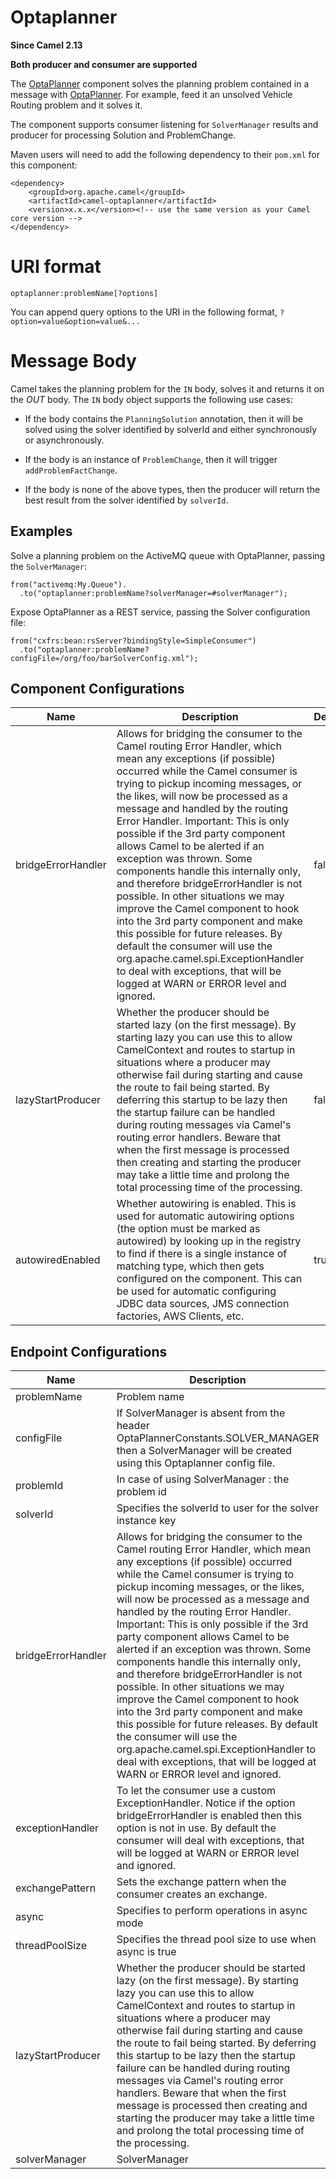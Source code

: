 # Optaplanner

**Since Camel 2.13**

**Both producer and consumer are supported**

The [OptaPlanner](http://www.optaplanner.org/) component solves the
planning problem contained in a message with
[OptaPlanner](http://www.optaplanner.org/). For example, feed it an
unsolved Vehicle Routing problem and it solves it.

The component supports consumer listening for `SolverManager` results
and producer for processing Solution and ProblemChange.

Maven users will need to add the following dependency to their `pom.xml`
for this component:

    <dependency>
        <groupId>org.apache.camel</groupId>
        <artifactId>camel-optaplanner</artifactId>
        <version>x.x.x</version><!-- use the same version as your Camel core version -->
    </dependency>

# URI format

    optaplanner:problemName[?options]

You can append query options to the URI in the following format,
`?option=value&option=value&...`

# Message Body

Camel takes the planning problem for the `IN` body, solves it and
returns it on the *OUT* body. The `IN` body object supports the
following use cases:

-   If the body contains the `PlanningSolution` annotation, then it will
    be solved using the solver identified by solverId and either
    synchronously or asynchronously.

-   If the body is an instance of `ProblemChange`, then it will trigger
    `addProblemFactChange`.

-   If the body is none of the above types, then the producer will
    return the best result from the solver identified by `solverId`.

## Examples

Solve a planning problem on the ActiveMQ queue with OptaPlanner, passing
the `SolverManager`:

    from("activemq:My.Queue").
      .to("optaplanner:problemName?solverManager=#solverManager");

Expose OptaPlanner as a REST service, passing the Solver configuration
file:

    from("cxfrs:bean:rsServer?bindingStyle=SimpleConsumer")
      .to("optaplanner:problemName?configFile=/org/foo/barSolverConfig.xml");

## Component Configurations

  
|Name|Description|Default|Type|
|---|---|---|---|
|bridgeErrorHandler|Allows for bridging the consumer to the Camel routing Error Handler, which mean any exceptions (if possible) occurred while the Camel consumer is trying to pickup incoming messages, or the likes, will now be processed as a message and handled by the routing Error Handler. Important: This is only possible if the 3rd party component allows Camel to be alerted if an exception was thrown. Some components handle this internally only, and therefore bridgeErrorHandler is not possible. In other situations we may improve the Camel component to hook into the 3rd party component and make this possible for future releases. By default the consumer will use the org.apache.camel.spi.ExceptionHandler to deal with exceptions, that will be logged at WARN or ERROR level and ignored.|false|boolean|
|lazyStartProducer|Whether the producer should be started lazy (on the first message). By starting lazy you can use this to allow CamelContext and routes to startup in situations where a producer may otherwise fail during starting and cause the route to fail being started. By deferring this startup to be lazy then the startup failure can be handled during routing messages via Camel's routing error handlers. Beware that when the first message is processed then creating and starting the producer may take a little time and prolong the total processing time of the processing.|false|boolean|
|autowiredEnabled|Whether autowiring is enabled. This is used for automatic autowiring options (the option must be marked as autowired) by looking up in the registry to find if there is a single instance of matching type, which then gets configured on the component. This can be used for automatic configuring JDBC data sources, JMS connection factories, AWS Clients, etc.|true|boolean|

## Endpoint Configurations

  
|Name|Description|Default|Type|
|---|---|---|---|
|problemName|Problem name||string|
|configFile|If SolverManager is absent from the header OptaPlannerConstants.SOLVER\_MANAGER then a SolverManager will be created using this Optaplanner config file.||string|
|problemId|In case of using SolverManager : the problem id|1L|integer|
|solverId|Specifies the solverId to user for the solver instance key|DEFAULT\_SOLVER|string|
|bridgeErrorHandler|Allows for bridging the consumer to the Camel routing Error Handler, which mean any exceptions (if possible) occurred while the Camel consumer is trying to pickup incoming messages, or the likes, will now be processed as a message and handled by the routing Error Handler. Important: This is only possible if the 3rd party component allows Camel to be alerted if an exception was thrown. Some components handle this internally only, and therefore bridgeErrorHandler is not possible. In other situations we may improve the Camel component to hook into the 3rd party component and make this possible for future releases. By default the consumer will use the org.apache.camel.spi.ExceptionHandler to deal with exceptions, that will be logged at WARN or ERROR level and ignored.|false|boolean|
|exceptionHandler|To let the consumer use a custom ExceptionHandler. Notice if the option bridgeErrorHandler is enabled then this option is not in use. By default the consumer will deal with exceptions, that will be logged at WARN or ERROR level and ignored.||object|
|exchangePattern|Sets the exchange pattern when the consumer creates an exchange.||object|
|async|Specifies to perform operations in async mode|false|boolean|
|threadPoolSize|Specifies the thread pool size to use when async is true|10|integer|
|lazyStartProducer|Whether the producer should be started lazy (on the first message). By starting lazy you can use this to allow CamelContext and routes to startup in situations where a producer may otherwise fail during starting and cause the route to fail being started. By deferring this startup to be lazy then the startup failure can be handled during routing messages via Camel's routing error handlers. Beware that when the first message is processed then creating and starting the producer may take a little time and prolong the total processing time of the processing.|false|boolean|
|solverManager|SolverManager||object|
